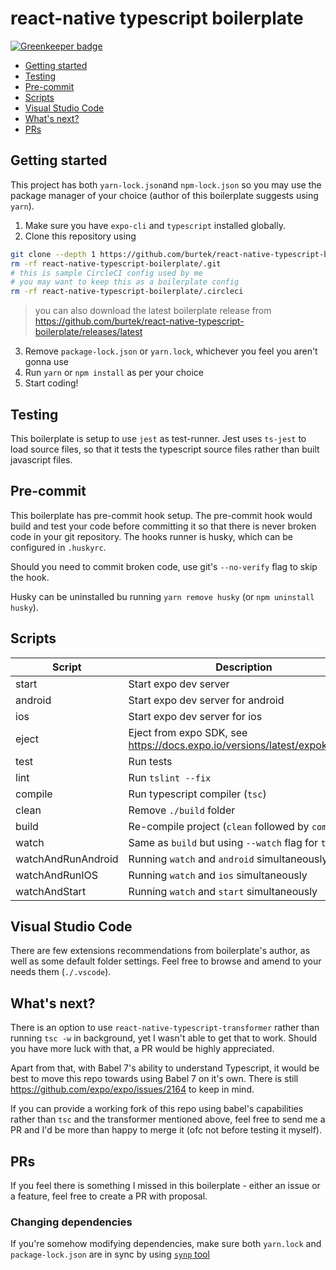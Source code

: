 # react-native typescript boilerplate

[![Greenkeeper badge](https://badges.greenkeeper.io/burtek/react-native-typescript-boilerplate.svg)](https://greenkeeper.io/)

- [Getting started](#getting-started)
- [Testing](#testing)
- [Pre-commit](#pre-commit)
- [Scripts](#scripts)
- [Visual Studio Code](#visual-studio-code)
- [What's next?](#what-s-next-)
- [PRs](#prs)

## Getting started

This project has both `yarn-lock.json`and `npm-lock.json` so you may use the package manager of your choice (author of this boilerplate suggests using `yarn`).

1. Make sure you have `expo-cli` and `typescript` installed globally.
2. Clone this repository using
```bash
git clone --depth 1 https://github.com/burtek/react-native-typescript-boilerplate
rm -rf react-native-typescript-boilerplate/.git
# this is sample CircleCI config used by me
# you may want to keep this as a boilerplate config
rm -rf react-native-typescript-boilerplate/.circleci
```
> you can also download the latest boilerplate release from https://github.com/burtek/react-native-typescript-boilerplate/releases/latest

3. Remove `package-lock.json`  or `yarn.lock`, whichever you feel you aren't gonna use
4. Run `yarn` or `npm install` as per your choice
5. Start coding!

## Testing

This boilerplate is setup to use `jest` as test-runner. Jest uses `ts-jest` to load source files, so that it tests the typescript source files rather than built javascript files.

## Pre-commit

This boilerplate has pre-commit hook setup. The pre-commit hook would build and test your code before committing it so that there is never broken code in your git repository. The hooks runner is husky, which can be configured in `.huskyrc`.

Should you need to commit broken code, use git's `--no-verify` flag to skip the hook.

Husky can be uninstalled bu running `yarn remove husky` (or `npm uninstall husky`).

## Scripts

Script | Description
---|---
start|Start expo dev server
android|Start expo dev server for android
ios|Start expo dev server for ios
eject|Eject from expo SDK, see https://docs.expo.io/versions/latest/expokit/eject
test|Run tests
lint|Run `tslint --fix`
compile|Run typescript compiler (`tsc`)
clean|Remove `./build` folder
build|Re-compile project (`clean` followed by `compile`)
watch|Same as `build` but using `--watch` flag for `tsc`
watchAndRunAndroid|Running `watch` and `android` simultaneously
watchAndRunIOS|Running `watch` and `ios` simultaneously
watchAndStart|Running `watch` and `start` simultaneously

## Visual Studio Code

There are few extensions recommendations from boilerplate's author, as well as some default folder settings. Feel free to browse and amend to your needs them (`./.vscode`).

## What's next?

There is an option to use `react-native-typescript-transformer` rather than running `tsc -w` in background, yet I wasn't able to get that to work. Should you have more luck with that, a PR would be highly appreciated.

Apart from that, with Babel 7's ability to understand Typescript, it would be best to move this repo towards using Babel 7 on it's own. There is still https://github.com/expo/expo/issues/2164 to keep in mind.

If you can provide a working fork of this repo using babel's capabilities rather than `tsc` and the transformer mentioned above, feel free to send me a PR and I'd be more than happy to merge it (ofc not before testing it myself).

## PRs

If you feel there is something I missed in this boilerplate - either an issue or a feature, feel free to create a PR with proposal.

### Changing dependencies

If you're somehow modifying dependencies, make sure both `yarn.lock` and `package-lock.json` are in sync by using [`synp` tool](https://www.npmjs.com/package/synp)
